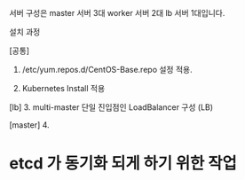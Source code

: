 서버 구성은 
master 서버 3대
worker 서버 2대
lb 서버 1대입니다.

설치 과정

[공통] 
1. /etc/yum.repos.d/CentOS-Base.repo 설정 적용.

2. Kubernetes Install 적용

[lb]
3. multi-master 단일 진입점인 LoadBalancer 구성 (LB)

[master]
4. 
# etcd 가 동기화 되게 하기 위한 작업
